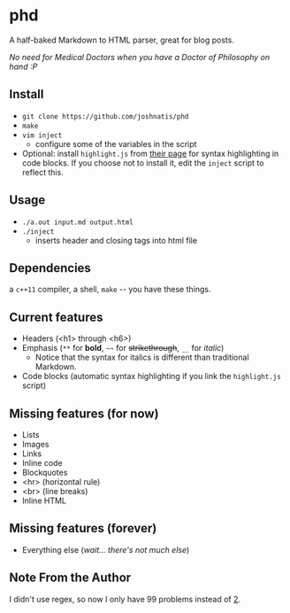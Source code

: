 # phd
A half-baked Markdown to HTML parser, great for blog posts.

*No need for Medical Doctors when you have a Doctor of Philosophy on hand :P*

## Install
* `git clone https://github.com/joshnatis/phd`
* `make`
* `vim inject`
  * configure some of the variables in the script
* Optional: install `highlight.js` from [their page](https://highlightjs.org/download/) for syntax highlighting in code blocks. If you choose not to install it, edit the `inject` script to reflect this.

## Usage
* `./a.out input.md output.html`
* `./inject`
  * inserts header and closing tags into html file
  
## Dependencies
a `c++11` compiler, a shell, `make` -- you have these things.

## Current features
* Headers (\<h1> through \<h6>)
* Emphasis (`**` for **bold**, `~~` for ~~strikethrough~~, `__` for *italic*)
  * Notice that the syntax for italics is different than traditional Markdown.
* Code blocks (automatic syntax highlighting if you link the `highlight.js` script)

## Missing features (for now)
* Lists
* Images
* Links
* Inline code
* Blockquotes
* \<hr> (horizontal rule)
* \<br> (line breaks)
* Inline HTML

## Missing features (forever)
* Everything else (*wait... there's not much else*)

## Note From the Author
I didn't use regex, so now I only have 99 problems instead of [2](https://blog.codinghorror.com/regular-expressions-now-you-have-two-problems/).
